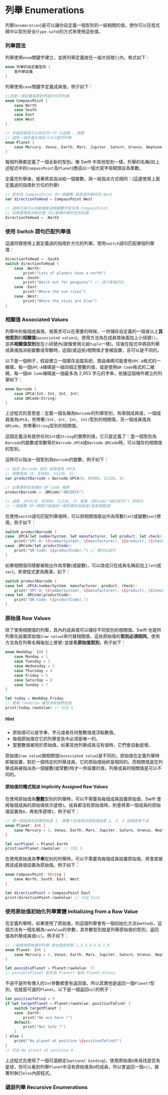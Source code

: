 # 列舉 Enumerations

列舉(`enumeration`)是可以讓你自定義一個型別的一組相關的值，使你可以在程式碼中以型別安全(`type-safe`)的方式來使用這些值。

### 列舉語法

列舉使用`enum`關鍵字建立，並將列舉定義放在一組大括號`{}`內，格式如下：

```swift
enum 列舉的自定義型別 {
    各列舉定義
}

```

列舉使用`case`關鍵字定義成員值，例子如下：

```swift
//這是一個定義指南針四個方位的列舉
enum CompassPoint {
    case North
    case South
    case East
    case West
}

// 多個成員值可以寫在同一行 以逗號 , 隔開
// 這是一個定義太陽系八大行星的列舉
enum Planet {
    case Mercury, Venus, Earth, Mars, Jupiter, Saturn, Uranus, Neptune
}

```

每個列舉都定義了一個全新的型別。像 Swift 中其他型別一樣，列舉的名稱(如上述程式中的`CompassPoint`及`Planet`)應該以一個大寫字母開頭且為單數。

定義完列舉後，接著將其指派給一個變數，與一般指派方式相同：(這邊使用上面定義過的指南針方位的列舉)

```swift
// 型別為 CompassPoint 的一個變數 值為其列舉內的 West 
var directionToHead = CompassPoint.West

// 這時已經可以自動推斷這個變數的型別為 CompassPoint
// 如果要再指派新的值 可以省略列舉的型別名稱
directionToHead = .North

```


### 使用 Switch 語句匹配列舉值

這邊同樣使用上面定義過的指南針方位的列舉。使用`switch`語句匹配單個列舉值：

```swift
directionToHead = .South
switch directionToHead {
    case .North:
        print("Lots of planets have a north")
    case .South:
        print("Watch out for penguins") // 這行會被印出
    case .East:
        print("Where the sun rises")
    case .West:
        print("Where the skies are blue")
}

```


### 相關值 Associated Values

列舉中的每個成員值，視需求可以在需要的時候，一併儲存自定義的一個或以上**其他型別**的**相關值**(`associated values`)。使用方法為在成員值後面加上小括號`()`，並將**相關值型別**放在小括號內(就像使用元組`tuple`一樣)。往後在程式中將該列舉成員值指派給變數或常數時，這個(或這些)相關值才會被設置，且可以是不同的。

以下是一個例子，假設建立一個庫存追蹤系統，商品條碼可能會有`UPC-A`格式的一維碼，每一個`UPC-A`條碼是一組四個正整數的值，或是使用`QR Code`格式的二維碼，每一個`QR Code`條碼是一個最多為 2,953 字元的字串，依據這個條件建立的列舉如下：

```swift
enum Barcode {
    case UPCA(Int, Int, Int, Int)
    case QRCode(String)
}

```

上述程式的意思是：定義一個名稱為`Barcode`的列舉型別，有兩個成員值，一個成員值為`UPCA`，夾帶著`(Int, Int, Int, Int)`型別的相關值，另一個成員值為`QRCode`，夾帶著`String`型別的相關值。

這個定義沒有提供任何`Int`或`String`的實際的值，它只是定義了：當一個型別為`Barcode`的變數或常數等於`Barcode.UPCA`或`Barcode.QRCode`時，可以儲存的相關值的型別。

這時可以指派一個型別為`Barcode`的變數，例子如下：

```swift
// 指派 Barcode 型別 成員值為 UPCA
// 相關值為 (8, 85909, 51226, 3)
var productBarcode = Barcode.UPCA(8, 85909, 51226, 3)

// 如果要修改為儲存 QR Code 條碼
productBarcode = .QRCode("ABCDEFG")

// 這時 .UPCA(8, 85909, 51226, 3) 會被 .QRCode("ABCDEFG") 所取代
// 一個變數 同一時間只能儲存一個列舉的成員值(及其相關值)

```

在使用`switch`語句匹配列舉值時，可以把相關值取出作為常數(`let`)或變數(`var`)使用，例子如下：

```swift
switch productBarcode {
case .UPCA(let numberSystem, let manufacturer, let product, let check):
    print("UPC-A: \(numberSystem), \(manufacturer), \(product), \(check).")
case .QRCode(let productCode):
    print("QR Code: \(productCode).") // 會印出這行
}

```

如果相關值同樣都被取出作為常數(或變數)，可以改成只在成員名稱前加上`let`(或`var`)，來使程式更為簡潔，如下：

```swift
switch productBarcode {
case let .UPCA(numberSystem, manufacturer, product, check):
    print("UPC-A: \(numberSystem), \(manufacturer), \(product), \(check).")
case let .QRCode(productCode):
    print("QR Code: \(productCode).")
}

```


### 原始值 Raw Values

除了使用相關值的列舉，其內的成員值可以儲存不同型別的相關值。Swift 也提供列舉先設置原始值(`raw value`)來代替相關值，這些原始值的**型別必須相同**。使用方法為在列舉名稱後加上冒號`:`並接著**原始值型別**，例子如下：

```swift
enum WeekDay: Int {
    case Monday = 1
    case Tuesday = 2
    case Wednesday = 3
    case Thursday = 4
    case Friday = 5
    case Saturday = 6
    case Sunday = 7
}

let today = WeekDay.Friday
// 使用 rawValue 屬性來取得原始值
print(today.rawValue) // 印出 5

```

##### Hint

- 原始值可以是字串、字元或者任何整數值或浮點數值。
- 每個原始值在它的列舉宣告中必須是唯一的。
- 當整數值被用於原始值，如果其他列舉成員沒有值時，它們會自動遞增。

原始值(`raw value`)跟相關值(`associated value`)是不同的。原始值在定義列舉時即被設置，對於一個特定的列舉成員，它的原始值始終是相同的。而相關值是在列舉成員被指派為一個變數(或常數)時才一併設置的值，列舉成員的相關值是可以不同的。


#### 原始值的隱式指派 Implicitly Assigned Raw Values

在使用原始值為**整數**型別的列舉時，可以不需要為每個成員設置原始值，Swift 會將每個成員的原始值依次遞增`1`。成員都沒有原始值時，則會將第一個成員的原始值設置為`0`，再依序遞增`1`，例子如下：

```swift
// 第一個成員有設置原始值 1, 接著下去成員的原始值就是 2, 3, 4 這樣遞增下去
enum Planet: Int {
    case Mercury = 1, Venus, Earth, Mars, Jupiter, Saturn, Uranus, Neptune
}

let ourPlanet = Planet.Earth
print(ourPlanet.rawValue) // 印出 3

```

在使用原始值為**字串**型別的列舉時，可以不需要為每個成員設置原始值，將會直接將該成員值設置為原始值。例子如下：

```swift
enum CompassPoint: String {
    case North, South, East, West
}

let directionPoint = CompassPoint.East
print(directionPoint.rawValue) // 印出 East

```


### 使用原始值初始化列舉實體 Initializing from a Raw Value

在定義列舉時，如果使用了原始值，則這個列舉會有一個初始化方法(`method`)，這個方法有一個名稱為`rawValue`的參數，其參數型別就是列舉原始值的型別，返回值為列舉成員或`nil`。例子如下：

```swift
// 一個使用原始值的列舉 原始值依序是 1,2,3,4,5,6,7,8
enum Planet: Int {
    case Mercury = 1, Venus, Earth, Mars, Jupiter, Saturn, Uranus, Neptune
}

let possiblePlanet = Planet(rawValue: 7)
// possiblePlanet 型別為 Planet? 值為 Planet.Uranus

```

不過不是所有傳入的`Int`參數都會有返回值，所以其實他是返回一個`Planet?`型別，也就是可選的`Planet`。以下是一個返回`nil`的例子：

```swift
let positionToFind = 9
if let targetPlanet = Planet(rawValue: positionToFind) {
    switch targetPlanet {
    case .Earth:
        print("We are here !")
    default:
        print("Not Safe !")
    }
} else {
    print("No planet at position \(positionToFind)")
}
// 印出 No planet at position 9

```

上述程式先使用了一個可選綁定(`optional binding`)，使用原始值`9`來尋找是否有星球，但可以看到列舉`Planet`中沒有原始值為`9`的成員，所以會返回一個`nil`，接著則執行`else`內部程式。


### 遞迴列舉 Recursive Enumerations






